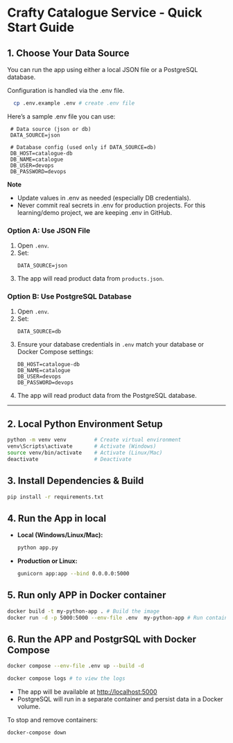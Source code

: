 
# Crafty Catalogue Service - Quick Start Guide

## 1. Choose Your Data Source

You can run the app using either a local JSON file or a PostgreSQL database.

Configuration is handled via the .env file.
```sh
  cp .env.example .env # create .env file
```

Here’s a sample .env file you can use:
   ```
    # Data source (json or db)
    DATA_SOURCE=json

    # Database config (used only if DATA_SOURCE=db)
    DB_HOST=catalogue-db
    DB_NAME=catalogue
    DB_USER=devops
    DB_PASSWORD=devops
   ```

**Note**
  * Update values in .env as needed (especially DB credentials).
  * Never commit real secrets in .env for production projects. For this learning/demo project, we are keeping .env in GitHub.


### Option A: Use JSON File
1. Open `.env`.
2. Set:
   ```env
   DATA_SOURCE=json
   ```
3. The app will read product data from `products.json`.

### Option B: Use PostgreSQL Database
1. Open `.env`.
2. Set:
   ```env
   DATA_SOURCE=db
   ```
3. Ensure your database credentials in `.env` match your database or Docker Compose settings:
   ```
   DB_HOST=catalogue-db
   DB_NAME=catalogue
   DB_USER=devops
   DB_PASSWORD=devops
   ```
4. The app will read product data from the PostgreSQL database.

---

## 2. Local Python Environment Setup

```sh
python -m venv venv         # Create virtual environment
venv\Scripts\activate       # Activate (Windows)
source venv/bin/activate    # Activate (Linux/Mac)
deactivate                  # Deactivate
```

## 3. Install Dependencies & Build

```sh
pip install -r requirements.txt
```

## 4. Run the App in local

- **Local (Windows/Linux/Mac):**
  ```sh
  python app.py
  ```
- **Production or Linux:**
  ```sh
  gunicorn app:app --bind 0.0.0.0:5000
  ```

## 5. Run only APP in Docker container
  ```sh
  docker build -t my-python-app . # Build the image
  docker run -d -p 5000:5000 --env-file .env  my-python-app # Run container with image
  ```

## 6. Run the APP and PostgrSQL with Docker Compose

```sh
docker compose --env-file .env up --build -d

docker compose logs # to view the logs
```
- The app will be available at [http://localhost:5000](http://localhost:5000)
- PostgreSQL will run in a separate container and persist data in a Docker volume.

To stop and remove containers:
```sh
docker-compose down
```


